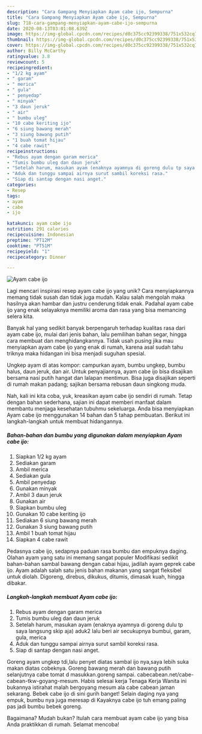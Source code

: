 ```yaml
---
description: "Cara Gampang Menyiapkan Ayam cabe ijo, Sempurna"
title: "Cara Gampang Menyiapkan Ayam cabe ijo, Sempurna"
slug: 718-cara-gampang-menyiapkan-ayam-cabe-ijo-sempurna
date: 2020-08-13T03:01:08.639Z
image: https://img-global.cpcdn.com/recipes/d0c375cc92399338/751x532cq70/ayam-cabe-ijo-foto-resep-utama.jpg
thumbnail: https://img-global.cpcdn.com/recipes/d0c375cc92399338/751x532cq70/ayam-cabe-ijo-foto-resep-utama.jpg
cover: https://img-global.cpcdn.com/recipes/d0c375cc92399338/751x532cq70/ayam-cabe-ijo-foto-resep-utama.jpg
author: Billy McCarthy
ratingvalue: 3.8
reviewcount: 5
recipeingredient:
- "1/2 kg ayam"
- " garam"
- " merica"
- " gula"
- " penyedap"
- " minyak"
- "3 daun jeruk"
- " air"
- " bumbu uleg"
- "10 cabe keriting ijo"
- "6 siung bawang merah"
- "3 siung bawang putih"
- "1 buah tomat hijau"
- "4 cabe rawit"
recipeinstructions:
- "Rebus ayam dengan garam merica"
- "Tumis bumbu uleg dan daun jeruk"
- "Setelah harum, masukan ayam (enaknya ayamnya di goreng dulu tp saya langsung skip aja) aduk2 lalu beri air secukupnya bumbui, garam, gula, merica"
- "Aduk dan tunggu sampai airnya surut sambil koreksi rasa."
- "Siap di santap dengan nasi anget."
categories:
- Resep
tags:
- ayam
- cabe
- ijo

katakunci: ayam cabe ijo 
nutrition: 291 calories
recipecuisine: Indonesian
preptime: "PT12M"
cooktime: "PT51M"
recipeyield: "1"
recipecategory: Dinner

---
```



![Ayam cabe ijo](https://img-global.cpcdn.com/recipes/d0c375cc92399338/751x532cq70/ayam-cabe-ijo-foto-resep-utama.jpg)

Lagi mencari inspirasi resep ayam cabe ijo yang unik? Cara menyiapkannya memang tidak susah dan tidak juga mudah. Kalau salah mengolah maka hasilnya akan hambar dan justru cenderung tidak enak. Padahal ayam cabe ijo yang enak selayaknya memiliki aroma dan rasa yang bisa memancing selera kita.

Banyak hal yang sedikit banyak berpengaruh terhadap kualitas rasa dari ayam cabe ijo, mulai dari jenis bahan, lalu pemilihan bahan segar, hingga cara membuat dan menghidangkannya. Tidak usah pusing jika mau menyiapkan ayam cabe ijo yang enak di rumah, karena asal sudah tahu triknya maka hidangan ini bisa menjadi suguhan spesial.

Ungkep ayam di atas kompor: campurkan ayam, bumbu ungkep, bumbu halus, daun jeruk, dan air. Untuk penyajiannya, ayam cabe ijo bisa disajikan bersama nasi putih hangat dan lalapan mentimun. Bisa juga disajikan seperti di rumah makan padang; sajikan bersama rebusan daun singkong muda.


Nah, kali ini kita coba, yuk, kreasikan ayam cabe ijo sendiri di rumah. Tetap dengan bahan sederhana, sajian ini dapat memberi manfaat dalam membantu menjaga kesehatan tubuhmu sekeluarga. Anda bisa menyiapkan Ayam cabe ijo menggunakan 14 bahan dan 5 tahap pembuatan. Berikut ini langkah-langkah untuk membuat hidangannya.

<!--inarticleads1-->

##### Bahan-bahan dan bumbu yang digunakan dalam menyiapkan Ayam cabe ijo:

1. Siapkan 1/2 kg ayam
1. Sediakan  garam
1. Ambil  merica
1. Sediakan  gula
1. Ambil  penyedap
1. Gunakan  minyak
1. Ambil 3 daun jeruk
1. Gunakan  air
1. Siapkan  bumbu uleg
1. Gunakan 10 cabe keriting ijo
1. Sediakan 6 siung bawang merah
1. Gunakan 3 siung bawang putih
1. Ambil 1 buah tomat hijau
1. Siapkan 4 cabe rawit


Pedasnya cabe ijo, sedapnya paduan rasa bumbu dan empuknya daging. Olahan ayam yang satu ini memang sangat populer Modifikasi sedikit bahan-bahan sambal bawang dengan cabai hijau, jadilah ayam geprek cabe ijo. Ayam adalah salah satu jenis bahan makanan yang sangat fleksibel untuk diolah. Digoreng, direbus, dikukus, ditumis, dimasak kuah, hingga dibakar. 

<!--inarticleads2-->

##### Langkah-langkah membuat Ayam cabe ijo:

1. Rebus ayam dengan garam merica
1. Tumis bumbu uleg dan daun jeruk
1. Setelah harum, masukan ayam (enaknya ayamnya di goreng dulu tp saya langsung skip aja) aduk2 lalu beri air secukupnya bumbui, garam, gula, merica
1. Aduk dan tunggu sampai airnya surut sambil koreksi rasa.
1. Siap di santap dengan nasi anget.


Goreng ayam ungkep tdi,lalu penyet diatas sambal ijo nya,saya lebih suka makan diatas cobeknya. Goreng bawang merah dan bawang putih selanjutnya cabe tomat d masukkan.goreng sampai. cabecabean.net/cabe-cabean-tkw-goyang-mesum. Habis selesai kerja Tenaga Kerja Wanita ini bukannya istirahat malah bergoyang mesum ala cabe cabean jaman sekarang. Bebek cabe ijo di sini gurih banget! Selain daging nya yang empuk, bumbu nya juga meresap di Kayaknya cabe ijo tuh emang paling pas jadi bumbu bebek goreng. 

Bagaimana? Mudah bukan? Itulah cara membuat ayam cabe ijo yang bisa Anda praktikkan di rumah. Selamat mencoba!
